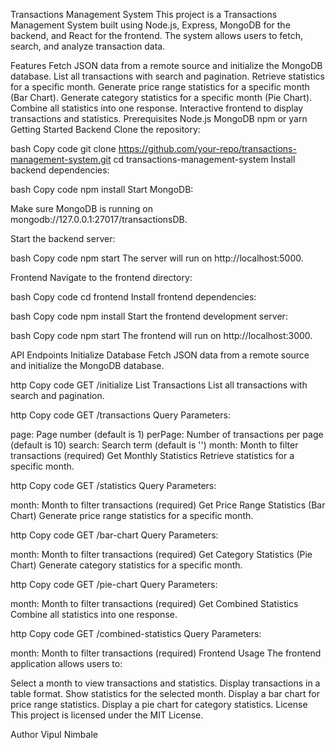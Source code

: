 Transactions Management System
This project is a Transactions Management System built using Node.js, Express, MongoDB for the backend, and React for the frontend. The system allows users to fetch, search, and analyze transaction data.

Features
Fetch JSON data from a remote source and initialize the MongoDB database.
List all transactions with search and pagination.
Retrieve statistics for a specific month.
Generate price range statistics for a specific month (Bar Chart).
Generate category statistics for a specific month (Pie Chart).
Combine all statistics into one response.
Interactive frontend to display transactions and statistics.
Prerequisites
Node.js
MongoDB
npm or yarn
Getting Started
Backend
Clone the repository:

bash
Copy code
git clone https://github.com/your-repo/transactions-management-system.git
cd transactions-management-system
Install backend dependencies:

bash
Copy code
npm install
Start MongoDB:

Make sure MongoDB is running on mongodb://127.0.0.1:27017/transactionsDB.

Start the backend server:

bash
Copy code
npm start
The server will run on http://localhost:5000.

Frontend
Navigate to the frontend directory:

bash
Copy code
cd frontend
Install frontend dependencies:

bash
Copy code
npm install
Start the frontend development server:

bash
Copy code
npm start
The frontend will run on http://localhost:3000.

API Endpoints
Initialize Database
Fetch JSON data from a remote source and initialize the MongoDB database.

http
Copy code
GET /initialize
List Transactions
List all transactions with search and pagination.

http
Copy code
GET /transactions
Query Parameters:

page: Page number (default is 1)
perPage: Number of transactions per page (default is 10)
search: Search term (default is '')
month: Month to filter transactions (required)
Get Monthly Statistics
Retrieve statistics for a specific month.

http
Copy code
GET /statistics
Query Parameters:

month: Month to filter transactions (required)
Get Price Range Statistics (Bar Chart)
Generate price range statistics for a specific month.

http
Copy code
GET /bar-chart
Query Parameters:

month: Month to filter transactions (required)
Get Category Statistics (Pie Chart)
Generate category statistics for a specific month.

http
Copy code
GET /pie-chart
Query Parameters:

month: Month to filter transactions (required)
Get Combined Statistics
Combine all statistics into one response.

http
Copy code
GET /combined-statistics
Query Parameters:

month: Month to filter transactions (required)
Frontend Usage
The frontend application allows users to:

Select a month to view transactions and statistics.
Display transactions in a table format.
Show statistics for the selected month.
Display a bar chart for price range statistics.
Display a pie chart for category statistics.
License
This project is licensed under the MIT License.

Author
Vipul Nimbale
